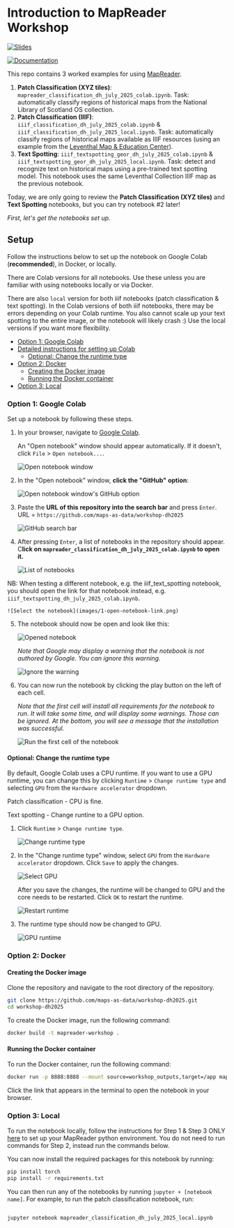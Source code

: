 # Introduction to MapReader Workshop

[![Slides](https://img.shields.io/badge/slides-blue)](https://github.com/maps-as-data/edhs-jan-2025/blob/main/slides.pdf)

[![Documentation](https://img.shields.io/badge/documentation-green)](https://mapreader.readthedocs.io/en/latest)

This repo contains 3 worked examples for using [MapReader](https://github.com/maps-as-data/MapReader).

1. **Patch Classification (XYZ tiles)**: `mapreader_classification_dh_july_2025_colab.ipynb`. Task: automatically classify regions of historical maps from the National Library of Scotland OS collection.
2. **Patch Classification (IIIF)**: `iiif_classification_dh_july_2025_colab.ipynb` & `iiif_classification_dh_july_2025_local.ipynb`. Task: automatically classify regions of historical maps available as IIIF resources (using an example from the [Leventhal Map & Education Center](https://collections.leventhalmap.org/)).
3. **Text Spotting**: `iiif_textspotting_geor_dh_july_2025_colab.ipynb` & `iiif_textspotting_geor_dh_july_2025_local.ipynb`. Task: detect and recognize text on historical maps using a pre-trained text spotting model. This notebook uses the same Leventhal Collection IIIF map as the previous notebook.

Today, we are only going to review the **Patch Classification (XYZ tiles)** and **Text Spotting** notebooks, but you can try notebook #2 later!

*First, let's get the notebooks set up.*


## Setup
Follow the instructions below to set up the notebook on Google Colab (**recommended**), in Docker, or locally.

There are Colab versions for all notebooks. Use these unless you are familiar with using notebooks locally or via Docker.

There are also `local` version for both iiif notebooks (patch classification & text spotting). In the Colab versions of both iiif notebooks, there may be errors depending on your Colab runtime. You also cannot scale up your text spotting to the entire image, or the notebook will likely crash :) Use the local versions if you want more flexibility.

- [Option 1: Google Colab](#option-1-Google-Colab)
- [Detailed instructions for setting up Colab](#detailed-instructions-for-setting-up-Colab)
  - [Optional: Change the runtime type](#optional-change-the-runtime-type)
- [Option 2: Docker](#option-2-docker)
  - [Creating the Docker image](#creating-the-docker-image)
  - [Running the Docker container](#running-the-docker-container)
- [Option 3: Local](#option-3-local)


### Option 1: Google Colab

Set up a notebook by following these steps. 

1. In your browser, navigate to [Google Colab](https://colab.research.google.com/).

   An "Open notebook" window should appear automatically. If it doesn't, click `File` > `Open notebook...`.

   ![Open notebook window](images/1-open-notebook.png)

2. In the "Open notebook" window, **click the "GitHub" option**:

   ![Open notebook window's GitHub option](images/1-open-notebook-github.png)

3. Paste the **URL of this repository into the search bar** and press `Enter`. URL = `https://github.com/maps-as-data/workshop-dh2025`

    ![GitHub search bar](images/1-open-notebook-url.png)

4. After pressing `Enter`, a list of notebooks in the repository should appear. C**lick on `mapreader_classification_dh_july_2025_colab.ipynb` to open it.**

    ![List of notebooks](images/1-open-notebook-list.png)

NB: When testing a different notebook, e.g. the iiif_text_spotting notebook, you should open the link for that notebook instead, e.g.  `iiif_textspotting_dh_july_2025_colab.ipynb`.

    ![Select the notebook](images/1-open-notebook-link.png)

5. The notebook should now be open and look like this:

    ![Opened notebook](images/2-notebook-opened.png)

    _Note that Google may display a warning that the notebook is not authored by Google. You can ignore this warning._

    ![Ignore the warning](images/2-warning.png)

6. You can now run the notebook by clicking the play button on the left of each cell.

   _Note that the first cell will install all requirements for the notebook to run. It will take some time, and will display some warnings. Those can be ignored. At the bottom, you will see a message that the installation was successful._

    ![Run the first cell of the notebook](images/3-installation-warnings-and-success.png)

#### Optional: Change the runtime type

By default, Google Colab uses a CPU runtime. If you want to use a GPU runtime, you can change this by clicking `Runtime` > `Change runtime type` and selecting `GPU` from the `Hardware accelerator` dropdown.

Patch classification - CPU is fine.

Text spotting - Change runtine to a GPU option.

1. Click `Runtime` > `Change runtime type`.

    ![Change runtime type](images/4-connect-to-gpu.png)

2. In the "Change runtime type" window, select `GPU` from the `Hardware accelerator` dropdown. Click `Save` to apply the changes.

    ![Select GPU](images/4-change-runtime-type.png)

    After you save the changes, the runtime will be changed to GPU and the core needs to be restarted. Click `OK` to restart the runtime.

    ![Restart runtime](images/4-disconnect-and-delete-runtime.png)

3. The runtime type should now be changed to GPU.

    ![GPU runtime](images/4-resources-result.png)

### Option 2: Docker

#### Creating the Docker image

Clone the repository and navigate to the root directory of the repository.

```bash
git clone https://github.com/maps-as-data/workshop-dh2025.git
cd workshop-dh2025
```

To create the Docker image, run the following command:

```bash
docker build -t mapreader-workshop .
```

#### Running the Docker container

To run the Docker container, run the following command:

```bash
docker run -p 8888:8888 --mount source=workshop_outputs,target=/app mapreader-workshop
```

Click the link that appears in the terminal to open the notebook in your browser.

### Option 3: Local

To run the notebook locally, follow the instructions for Step 1 & Step 3 ONLY [here](https://mapreader.readthedocs.io/en/latest/getting-started/installation-instructions/index.html) to set up your MapReader python environment. You do not need to run commands for Step 2, instead run the commands below.

You can now install the required packages for this notebook by running:

```bash
pip install torch
pip install -r requirements.txt
```

You can then run any of the notebooks by running `jupyter + [notebook name]`. For example, to run the patch classification notebook, run:

```bash

jupyter notebook mapreader_classification_dh_july_2025_local.ipynb
```
